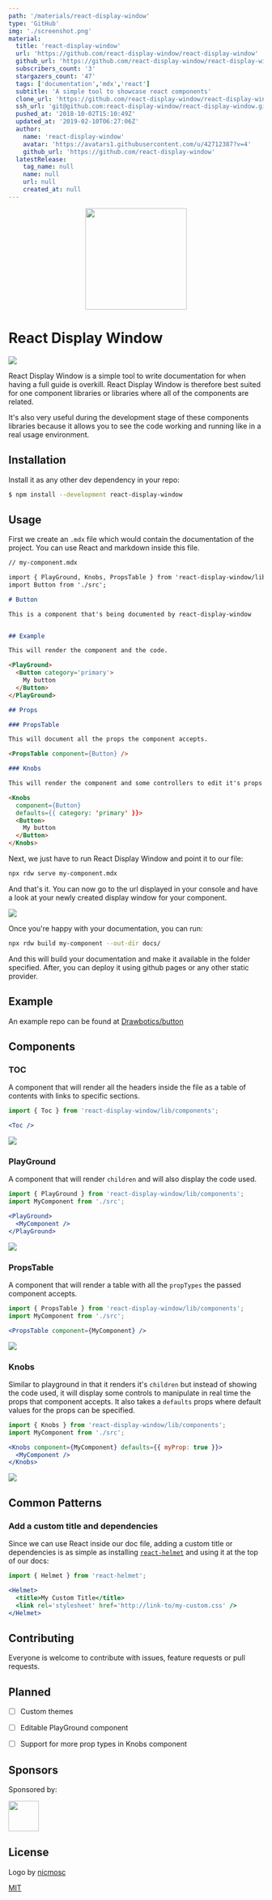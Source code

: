 ```yaml
---
path: '/materials/react-display-window'
type: 'GitHub'
img: './screenshot.png'
material:
  title: 'react-display-window'
  url: 'https://github.com/react-display-window/react-display-window'
  github_url: 'https://github.com/react-display-window/react-display-window'
  subscribers_count: '3'
  stargazers_count: '47'
  tags: ['documentation','mdx','react']
  subtitle: 'A simple tool to showcase react components'
  clone_url: 'https://github.com/react-display-window/react-display-window.git'
  ssh_url: 'git@github.com:react-display-window/react-display-window.git'
  pushed_at: '2018-10-02T15:10:49Z'
  updated_at: '2019-02-10T06:27:06Z'
  author:
    name: 'react-display-window'
    avatar: 'https://avatars1.githubusercontent.com/u/42712387?v=4'
    github_url: 'https://github.com/react-display-window'
  latestRelease:
    tag_name: null
    name: null
    url: null
    created_at: null
---
```

<div align='center' markdown='1'>
<img src='https://raw.githubusercontent.com/react-display-window/react-display-window/master/assets/logo-large.png' height='200px'>
</div>


# React Display Window

![](assets/preview.gif)

React Display Window is a simple tool to write documentation for when having a full guide is overkill. React Display Window is therefore best suited for one component libraries or libraries where all of the components are related.

It's also very useful during the development stage of these components libraries because it allows you to see the code working and running like in a real usage environment.


## Installation

Install it as any other dev dependency in your repo:

```bash
$ npm install --development react-display-window
```

## Usage

First we create an `.mdx` file which would contain the documentation of the project. You can use React and markdown inside this file.

```md
// my-component.mdx

import { PlayGround, Knobs, PropsTable } from 'react-display-window/lib/components';
import Button from './src';

# Button

This is a component that's being documented by react-display-window


## Example

This will render the component and the code.

<PlayGround>
  <Button category='primary'>
    My button
  </Button>
</PlayGround>

## Props

### PropsTable

This will document all the props the component accepts.

<PropsTable component={Button} />

### Knobs

This will render the component and some controllers to edit it's props in real time.

<Knobs
  component={Button}
  defaults={{ category: 'primary' }}>
  <Button>
    My button
  </Button>
</Knobs>
```

Next, we just have to run React Display Window and point it to our file:

```bash
npx rdw serve my-component.mdx
```

And that's it. You can now go to the url displayed in your console and have a look at your newly created display window for your component.

![](assets/frame.png)

Once you're happy with your documentation, you can run:

```bash
npx rdw build my-component --out-dir docs/
```

And this will build your documentation and make it available in the folder specified. After, you can deploy it using github pages or any other static provider.


## Example

An example repo can be found at [Drawbotics/button](https://github.com/Drawbotics/button)


## Components

### TOC

A component that will render all the headers inside the file as a table of contents with links to specific sections.

```jsx
import { Toc } from 'react-display-window/lib/components';

<Toc />
```

![](assets/toc.png)


### PlayGround

A component that will render `children` and will also display the code used.

```jsx
import { PlayGround } from 'react-display-window/lib/components';
import MyComponent from './src';

<PlayGround>
  <MyComponent />
</PlayGround>
```

![](assets/playground.png)


### PropsTable

A component that will render a table with all the `propTypes` the passed component accepts.

```jsx
import { PropsTable } from 'react-display-window/lib/components';
import MyComponent from './src';

<PropsTable component={MyComponent} />
```

![](assets/propstable.png)


### Knobs

Similar to playground in that it renders it's `children` but instead of showing the code used, it will display some controls to manipulate in real time the props that component accepts. It also takes a `defaults` props where default values for the props can be specified.

```jsx
import { Knobs } from 'react-display-window/lib/components';
import MyComponent from './src';

<Knobs component={MyComponent} defaults={{ myProp: true }}>
  <MyComponent />
</Knobs>
```

![](assets/knobs.png)



## Common Patterns

### Add a custom title and dependencies

Since we can use React inside our doc file, adding a custom title or dependencies is as simple as installing [`react-helmet`](https://github.com/nfl/react-helmet) and using it at the top of our docs:

```jsx
import { Helmet } from 'react-helmet';

<Helmet>
  <title>My Custom Title</title>
  <link rel='stylesheet' href='http://link-to/my-custom.css' />
</Helmet>
```

## Contributing

Everyone is welcome to contribute with issues, feature requests or pull requests.


## Planned

- [ ] Custom themes
- [ ] Editable PlayGround component
- [ ] Support for more prop types in Knobs component


## Sponsors

Sponsored by:

<a href='https://www.drawbotics.com' target='_blank'>
  <img src='https://www.drawbotics.com/assets/press/logo/Icon-Drawbotics-Triangle-b97ecbcb97d8e7caa1f0a0a9166af407bbe9d0280e73b33b9e9ebdd23c11371b.png' width='60'>
</a>

## License

Logo by [nicmosc](https://github.com/nicmosc)

[MIT](LICENSE)
